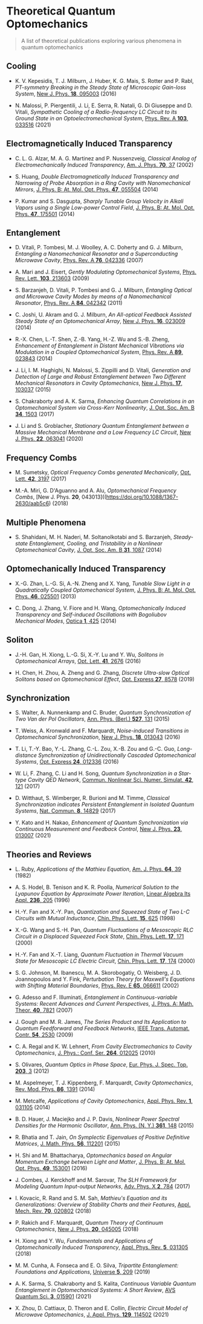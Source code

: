 # Theoretical Quantum Optomechanics

> A list of theoretical publications exploring various phenomena in quantum optomechanics

## Cooling

* K. V. Kepesidis, T. J. Milburn, J. Huber, K. G. Mais, S. Rotter and P. Rabl, *PT-symmetry Breaking in the Steady State of Microscopic Gain-loss System*, [New J. Phys. **18**, 095003](https://doi.org/10.1088/1367-2630/18/9/095003) (2016)

* N. Malossi, P. Piergentili, J. Li, E. Serra, R. Natali, G. Di Giuseppe and D. Vitali, *Sympathetic Cooling of a Radio-frequency LC Circuit to its Ground State in an Optoelectromechanical System*, [Phys. Rev. A **103**, 033516](https://link.aps.org/doi/10.1103/PhysRevA.103.0335166) (2021)

## Electromagnetically Induced Transparency

* C. L. G. Alzar, M. A. G. Martinez and P. Nussenzveig, *Classical Analog of Electromechanically Induced Transparency*, [Am. J. Phys. **70**, 37](https://doi.org/10.1119/1.1412644) (2002) 

* S. Huang, *Double Electromagnetically Induced Transparency and Narrowing of Probe Absorption in a Ring Cavity with Nanomechanical Mirrors*, [J. Phys. B: At. Mol. Opt. Phys. **47**, 055504](https://doi.org/10.1088/0953-4075/47/5/055504) (2014)

* P. Kumar and S. Dasgupta, *Sharply Tunable Group Velocity in Alkali Vapors using a Single Low-power Control Field*, [J. Phys. B: At. Mol. Opt. Phys. **47**, 175501](https://doi.org/10.1088/0953-4075/47/17/175501) (2014)

## Entanglement

* D. Vitali, P. Tombesi, M. J. Woolley, A. C. Doherty and G. J. Milburn, *Entangling a Nanomechanical Resonator and a Superconducting Microwave Cavity*, [Phys. Rev. A **76**, 042336](https://doi.org/10.1103/PhysRevA.76.042336) (2007)

* A. Mari and J. Eisert, *Gently Modulating Optomechanical Systems*, [Phys. Rev. Lett. **103**, 213603](https://doi.org/10.1103/PhysRevLett.103.213603) (2009)

* S. Barzanjeh, D. Vitali, P. Tombesi and G. J. Milburn, *Entangling Optical and Microwave Cavity Modes by means of a Nanomechanical Resonator*, [Phys. Rev. A **84**, 042342](https://doi.org/10.1103/PhysRevA.84.042342) (2011)

* C. Joshi, U. Akram and G. J. Milburn, *An All-optical Feedback Assisted Steady State of an Optomechanical Array*, [New J. Phys. **16**, 023009](https://doi.org/10.1088/1367-2630/16/2/023009) (2014)

* R.-X. Chen, L.-T. Shen, Z.-B. Yang, H.-Z. Wu and S.-B. Zheng, *Enhancement of Entanglement in Distant Mechanical Vibrations via Modulation in a Coupled Optomechanical System*, [Phys. Rev. A **89**, 023843](https://link.aps.org/doi/10.1103/PhysRevA.89.023843) (2014)

* J. Li, I. M. Haghighi, N. Malossi, S. Zippilli and D. Vitali, *Generation and Detection of Large and Robust Entanglement between Two Different Mechanical Resonators in Cavity Optomechanics*, [New J. Phys. **17**, 103037](https://doi.org/10.1088/1367-2630/17/10/103037) (2015)

* S. Chakraborty and A. K. Sarma, *Enhancing Quantum Correlations in an Optomechanical System via Cross-Kerr Nonlinearity*, [J. Opt. Soc. Am. B **34**, 1503](https://doi.org/10.1364/JOSAB.34.001503) (2017)

* J. Li and S. Groblacher, *Stationary Quantum Entanglement between a Massive Mechanical Membrane and a Low Frequency LC Circuit*, [New J. Phys. **22**, 063041](https://doi.org/10.1088/1367-2630/ab90d2) (2020)

## Frequency Combs

* M. Sumetsky, *Optical Frequency Combs generated Mechanically*, [Opt. Lett. **42**, 3197](https://doi.org/10.1364/OL.42.003197) (2017)

* M.-A. Miri, G. D'Aguanno and A. Alu, *Optomechanical Frequency Combs*, [New J. Phys. **20**, 043013]((https://doi.org/10.1088/1367-2630/aab5c6) (2018)

## Multiple Phenomena

* S. Shahidani, M. H. Naderi, M. Soltanolkotabi and S. Barzanjeh, *Steady-state Entanglement, Cooling, and Tristability in a Nonlinear Optomechanical Cavity*, [J. Opt. Soc. Am. B **31**, 1087](https://doi.org/10.1364/JOSAB.31.001087) (2014)

## Optomechanically Induced Transparency

* X.-G. Zhan, L.-G. Si, A.-N. Zheng and X. Yang, *Tunable Slow Light in a Quadratically Coupled Optomechanical System*, [J. Phys. B: At. Mol. Opt. Phys. **46**, 025501](https://doi.org/10.1088/0953-4075/46/2/025501) (2013)

* C. Dong, J. Zhang, V. Fiore and H. Wang, *Optomechanically Induced Transparency and Self-induced Oscillations with Bogoliubov Mechanical Modes*, [Optica **1**, 425](https://doi.org/10.1364/OPTICA.1.000425) (2014)

## Soliton

* J.-H. Gan, H. Xiong, L.-G. Si, X.-Y. Lu and Y. Wu, *Solitons in Optomechanical Arrays*, [Opt. Lett. **41**, 2676](https://doi.org/10.1364/OL.41.002676) (2016)

* H. Chen, H. Zhou, A. Zheng and G. Zhang, *Discrete Ultra-slow Optical Solitons based on Optomechanical Effect*, [Opt. Express **27**, 8578](https://doi.org/10.1364/OE.27.008578) (2019)

## Synchronization

* S. Walter, A. Nunnenkamp and C. Bruder, *Quantum Synchronization of Two Van der Pol Oscillators*, [Ann. Phys. (Berl.) **527**, 131](https://doi.org/10.1002/andp.201400144) (2015)

* T. Weiss, A. Kronwald and F. Marquardt, *Noise-induced Transitions in Optomechanical Synchronization*, [New J. Phys. **18**, 013043](https://doi.org/10.1088/1367-2630/18/1/013043) (2016)

* T. Li, T.-Y. Bao, Y.-L. Zhang, C.-L. Zou, X.-B. Zou and G.-C. Guo, *Long-distance Synchronization of Unidirectionally Cascaded Optomechanical Systems*, [Opt. Express **24**, 012336](https://doi.org/10.1364/OE.24.012336) (2016)

* W. Li, F. Zhang, C. Li and H. Song, *Quantum Synchronization in a Star-type Cavity QED Network*, [Commun. Nonlinear Sci. Numer. Simulat. **42**, 121](https://doi.org/10.1016/j.cnsns.2016.05.015) (2017)

* D. Witthaut, S. Wimberger, R. Burioni and M. Timme, *Classical Synchronization indicates Persistent Entanglement in Isolated Quantum Systems*, [Nat. Commun. **8**, 14829](https://doi.org/10.1038/ncomms14829) (2017)

* Y. Kato and H. Nakao, *Enhancement of Quantum Synchronization via Continuous Measurement and Feedback Control*, [New J. Phys. **23**, 013007](https://doi.org/10.1088/1367-2630/abd7be) (2021)

## Theories and Reviews

* L. Ruby, *Applications of the Mathieu Equation*, [Am. J. Phys. **64**, 39](https://doi.org/10.1119/1.18290) (1982)

* A. S. Hodel, B. Tenison and K. R. Poolla, *Numerical Solution to the Lyapunov Equation by Approximate Power Iteration*, [Linear Algebra Its Appl. **236**, 205](https://doi.org/10.1016/0024-3795(94)00155-3) (1996)

* H.-Y. Fan and X.-Y. Pan, *Quantization and Squeezed State of Two L-C Circuits with Mutual Inductance*, [Chin. Phys. Lett. **15**, 625](https://doi.org/10.1088/0256-307X/15/9/001) (1998)

* X.-G. Wang and S.-H. Pan, *Quantum Fluctuations of a Mesoscopic RLC Circuit in a Displaced Squeezed Fock State*, [Chin. Phys. Lett. **17**, 171](https://doi.org/10.1088/0256-307X/17/3/006) (2000)

* H.-Y. Fan and X.-T. Liang, *Quantum Fluctuation in Thermal Vacuum State for Mesoscopic LC Electric Circuit*, [Chin. Phys. Lett. **17**, 174](https://doi.org/10.1088/0256-307X/17/3/007) (2000)

* S. G. Johnson, M. Ibanescu, M. A. Skorobogatiy, O. Weisberg, J. D. Joannopoulos and Y. Fink, *Perturbation Theory for Maxwell's Equations with Shifting Material Boundaries*, [Phys. Rev. E **65**, 066611](https://doi.org/10.1103/PhysRevE.65.066611) (2002)

* G. Adesso and F. Illuminati, *Entanglement in Continuous-variable Systems: Recent Advances and Current Perspectives*, [J. Phys. A: Math. Theor. **40**, 7821](https://doi.org/10.1088/1751-8113/40/28/S01) (2007)

* J. Gough and M. R. James, *The Series Product and Its Application to Quantum Feedforward and Feedback Networks*, [IEEE Trans. Automat. Contr. **54**, 2530](https://doi.org/10.1109/TAC.2009.2031205) (2009)

* C. A. Regal and K. W. Lehnert, *From Cavity Electromechanics to Cavity Optomechanics*, [J. Phys.: Conf. Ser. **264**, 012025](https://doi.org/10.1088/1742-6596/264/1/012025) (2010)

* S. Olivares, *Quantum Optics in Phase Space*, [Eur. Phys. J. Spec. Top. **203**, 3](https://doi.org/10.1140/epjst/e2012-01532-4) (2012)

* M. Aspelmeyer, T. J. Kippenberg, F. Marquardt, *Cavity Optomechanics*, [Rev. Mod. Phys. **86**, 1391](https://doi.org/10.1103/RevModPhys.86.1391) (2014)

* M. Metcalfe, *Applications of Cavity Optomechanics*, [Appl. Phys. Rev. **1**, 031105](https://doi.org/10.1063/1.4896029) (2014)

* B. D. Hauer, J. Maciejko and J. P. Davis, *Nonlinear Power Spectral Densities for the Harmonic Oscillator*, [Ann. Phys. (N. Y.) **361**, 148](https://doi.org/10.1016/j.aop.2015.05.031) (2015)

* R. Bhatia and T. Jain, *On Symplectic Eigenvalues of Positive Definitive Matrices*, [J. Math. Phys. **56**, 112201](https://doi.org/10.1063/1.4935852) (2015)

* H. Shi and M. Bhattacharya, *Optomechanics based on Angular Momentum Exchange between Light and Matter*, [J. Phys. B: At. Mol. Opt. Phys. **49**, 153001](https://doi.org/10.1088/0953-4075/49/15/153001) (2016)

* J. Combes, J. Kerckhoff and M. Sarovar, *The SLH Framework for Modeling Quantum Input-output Networks*, [Adv. Phys. X **2**, 784](https://doi.org/10.1080/23746149.2017.1343097) (2017)

* I. Kovacic, R. Rand and S. M. Sah, *Mathieu's Equation and its Generalizations: Overview of Stability Charts and their Features*, [Appl. Mech. Rev. **70**, 020802](https://doi.org/10.1115/1.4039144) (2018)

* P. Rakich and F. Marquardt, *Quantum Theory of Continuum Optomechanics*, [New J. Phys. **20**, 045005](https://doi.org/10.1088/1367-2630/aaac4f) (2018)

* H. Xiong and Y. Wu, *Fundamentals and Applications of Optomechanically Induced Transparency*, [Appl. Phys. Rev. **5**, 031305](https://doi.org/10.1063/1.5027122) (2018)

* M. M. Cunha, A. Fonseca and E. O. Silva, *Tripartite Entanglement: Foundations and Applications*, [Universe **5**, 209](https://doi.org/10.3390/universe5100209) (2019)

* A. K. Sarma, S. Chakraborty and S. Kalita, *Continuous Variable Quantum Entanglement in Optomechanical Systems: A Short Review*, [AVS Quantum Sci. **3**, 015901](https://doi.org/10.1116/5.0022349) (2021)

* X. Zhou, D. Cattiaux, D. Theron and E. Collin, *Electric Circuit Model of Microwave Optomechanics*, [J. Appl. Phys. **129**, 114502](https://doi.org/10.1063/5.0039624) (2021)